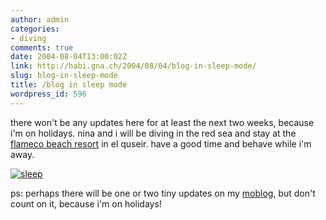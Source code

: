 ```yaml
---
author: admin
categories:
- diving
comments: true
date: 2004-08-04T13:00:02Z
link: http://habi.gna.ch/2004/08/04/blog-in-sleep-mode/
slug: blog-in-sleep-mode
title: /blog in sleep mode
wordpress_id: 596
---
```


there won't be any updates here for at least the next two weeks, because i'm on holidays.
nina and i will be diving in the red sea and stay at the [flameco beach resort](http://www.flamencohotels.com/quseir/index.html) in el quseir.
have a good time and behave while i'm away.


[![sleep](http://habi.gna.ch/blog/images/sleep-tm.jpg)](../blog/images/MOV01368.MPG)


ps: perhaps there will be one or two tiny updates on my [moblog](http://moblog.co.uk/blogs.php?show=835), but don't count on it, because i'm on holidays!
